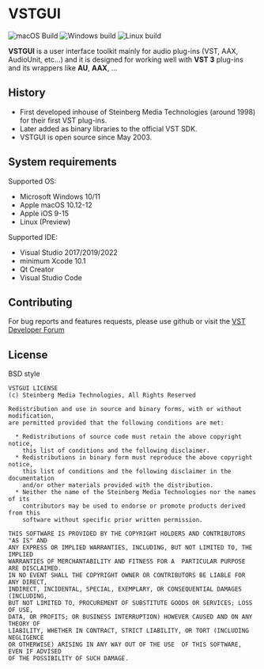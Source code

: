 # VSTGUI

![macOS Build](https://github.com/steinbergmedia/vstgui/actions/workflows/cmake_macos.yml/badge.svg?branch=develop)
![Windows build](https://github.com/steinbergmedia/vstgui/actions/workflows/cmake_windows.yml/badge.svg?branch=develop)
![Linux build](https://github.com/steinbergmedia/vstgui/actions/workflows/cmake_linux.yml/badge.svg?branch=develop)

**VSTGUI** is a user interface toolkit mainly for audio plug-ins (VST, AAX, AudioUnit, etc...) and it is designed for working well with **VST 3** plug-ins and its wrappers like **AU**, **AAX**, ...

## History

- First developed inhouse of Steinberg Media Technologies (around 1998) for their first VST plug-ins.
- Later added as binary libraries to the official VST SDK.
- VSTGUI is open source since May 2003.

## System requirements

Supported OS:

- Microsoft Windows 10/11
- Apple macOS 10.12-12
- Apple iOS 9-15
- Linux (Preview)

Supported IDE:

- Visual Studio 2017/2019/2022
- minimum Xcode 10.1
- Qt Creator
- Visual Studio Code

## Contributing

For bug reports and features requests, please use github or visit the [VST Developer Forum](https://sdk.steinberg.net)

## License

BSD style

    VSTGUI LICENSE
    (c) Steinberg Media Technologies, All Rights Reserved

    Redistribution and use in source and binary forms, with or without modification,
    are permitted provided that the following conditions are met:

      * Redistributions of source code must retain the above copyright notice, 
        this list of conditions and the following disclaimer.
      * Redistributions in binary form must reproduce the above copyright notice,
        this list of conditions and the following disclaimer in the documentation 
        and/or other materials provided with the distribution.
      * Neither the name of the Steinberg Media Technologies nor the names of its
        contributors may be used to endorse or promote products derived from this 
        software without specific prior written permission.

    THIS SOFTWARE IS PROVIDED BY THE COPYRIGHT HOLDERS AND CONTRIBUTORS "AS IS" AND
    ANY EXPRESS OR IMPLIED WARRANTIES, INCLUDING, BUT NOT LIMITED TO, THE IMPLIED 
    WARRANTIES OF MERCHANTABILITY AND FITNESS FOR A  PARTICULAR PURPOSE ARE DISCLAIMED. 
    IN NO EVENT SHALL THE COPYRIGHT OWNER OR CONTRIBUTORS BE LIABLE FOR ANY DIRECT, 
    INDIRECT, INCIDENTAL, SPECIAL, EXEMPLARY, OR CONSEQUENTIAL DAMAGES (INCLUDING, 
    BUT NOT LIMITED TO, PROCUREMENT OF SUBSTITUTE GOODS OR SERVICES; LOSS OF USE, 
    DATA, OR PROFITS; OR BUSINESS INTERRUPTION) HOWEVER CAUSED AND ON ANY THEORY OF 
    LIABILITY, WHETHER IN CONTRACT, STRICT LIABILITY, OR TORT (INCLUDING NEGLIGENCE 
    OR OTHERWISE) ARISING IN ANY WAY OUT OF THE USE  OF THIS SOFTWARE, EVEN IF ADVISED
    OF THE POSSIBILITY OF SUCH DAMAGE.
